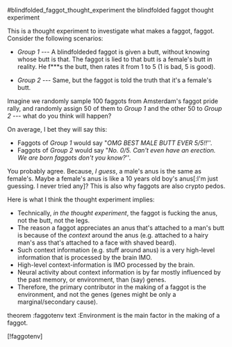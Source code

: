 #blindfolded_faggot_thought_experiment the blindfolded faggot thought
experiment

This is a thought experiment to investigate what makes a faggot, faggot.
Consider the following scenarios:

+ _Group 1_ --- A blindfoldeded faggot is given a butt, without knowing whose
  butt is that.  The faggot is lied to that butt is a female's butt in reality.
  He f\*\*\*s the butt, then rates it from 1 to 5 (1 is bad, 5 is good).

+ _Group 2_ --- Same, but the faggot is told the truth that it's a female's
  butt.

Imagine we randomly sample 100 faggots from Amsterdam's faggot pride rally, and
randomly assign 50 of them to _Group 1_ and the other 50 to _Group 2_ --- what
do you think will happen?

On average, I bet they will say this:

* Faggots of _Group 1_ would say "_OMG BEST MALE BUTT EVER 5/5!!_''.
* Faggots of _Group 2_ would say "_No.  0/5.  Can't even have an erection.  We
  are born faggots don't you know?_''.

You probably agree.  Because, _I guess_, a male's anus is the same as female's.
Maybe a female's anus is like a 10 years old boy's anus[:I'm just guessing.  I
never tried any]? This is also why faggots are also crypto pedos.

Here is what I think the thought experiment implies:

+ Technically, _in the thought experiment_, the faggot is fucking the anus, not
  the butt, not the legs.
+ The reason a faggot appreciates an anus that's attached to a man's butt is
  because of the _context_ around the anus (e.g. attached to a hairy man's ass
  that's attached to a face with shaved beard).
+ Such context information (e.g. stuff around anus) is a very high-level
  information that is processed by the brain IMO.
+ High-level context-information is IMO processed by the brain.
+ Neural activity about context information is by far mostly influenced by the
  past memory, or environment, than (say) genes.
+ Therefore, the primary contributor in the making of a faggot is the
  environment, and not the genes (genes might be only a marginal/secondary
  cause).


theorem :faggotenv
text    :Environment is the main factor in the making of a faggot.

[!faggotenv]
